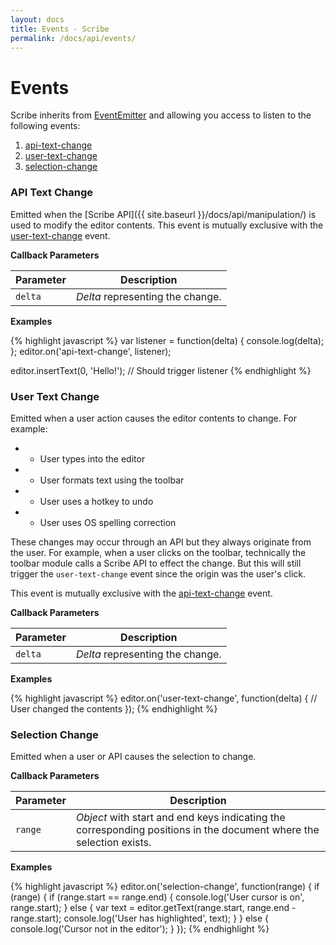 ```yaml
---
layout: docs
title: Events - Scribe
permalink: /docs/api/events/
---
```


# Events

Scribe inherits from [EventEmitter](https://github.com/asyncly/EventEmitter2) and allowing you access to listen to the following events:

1. [api-text-change](#api_text_change)
1. [user-text-change](#user_text_change)
1. [selection-change](#selection_change)

### API Text Change

Emitted when the [Scribe API]({{ site.baseurl }}/docs/api/manipulation/) is used to modify the editor contents. This event is mutually exclusive with the [user-text-change](#user-text-change) event.

**Callback Parameters**

| Parameter | Description
|-----------|-------------
| `delta`   | _Delta_ representing the change.

**Examples**

{% highlight javascript %}
var listener = function(delta) {
  console.log(delta);
};
editor.on('api-text-change', listener);

editor.insertText(0, 'Hello!');   // Should trigger listener
{% endhighlight %}

### User Text Change

Emitted when a user action causes the editor contents to change. For example:

- - User types into the editor
- - User formats text using the toolbar
- - User uses a hotkey to undo
- - User uses OS spelling correction

These changes may occur through an API but they always originate from the user. For example, when a user clicks on the toolbar, technically the toolbar module calls a Scribe API to effect the change. But this will still trigger the `user-text-change` event since the origin was the user's click.

This event is mutually exclusive with the [api-text-change](#api-text-change) event.

**Callback Parameters**

| Parameter | Description
|-----------|-------------
| `delta`   | _Delta_ representing the change.

**Examples**

{% highlight javascript %}
editor.on('user-text-change', function(delta) {
  // User changed the contents
});
{% endhighlight %}

### Selection Change

Emitted when a user or API causes the selection to change.

**Callback Parameters**

| Parameter | Description
|-----------|-------------
| `range`   | _Object_ with start and end keys indicating the corresponding positions in the document where the selection exists.

**Examples**

{% highlight javascript %}
editor.on('selection-change', function(range) {
  if (range) {
    if (range.start == range.end) {
      console.log('User cursor is on', range.start);
    } else {
      var text = editor.getText(range.start, range.end - range.start);
      console.log('User has highlighted', text);
    }
  } else {
    console.log('Cursor not in the editor');
  }
});
{% endhighlight %}
